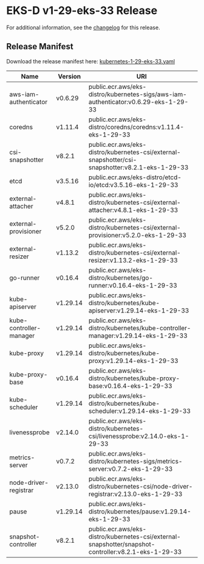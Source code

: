 # EKS-D v1-29-eks-33 Release

For additional information, see the [changelog](CHANGELOG-v1-29-eks-33.md) for this release.

## Release Manifest

Download the release manifest here: [kubernetes-1-29-eks-33.yaml](https://distro.eks.amazonaws.com/kubernetes-1-29/kubernetes-1-29-eks-33.yaml)

| Name | Version | URI |
|------|---------|-----|
| aws-iam-authenticator | v0.6.29 | public.ecr.aws/eks-distro/kubernetes-sigs/aws-iam-authenticator:v0.6.29-eks-1-29-33 |
| coredns | v1.11.4 | public.ecr.aws/eks-distro/coredns/coredns:v1.11.4-eks-1-29-33 |
| csi-snapshotter | v8.2.1 | public.ecr.aws/eks-distro/kubernetes-csi/external-snapshotter/csi-snapshotter:v8.2.1-eks-1-29-33 |
| etcd | v3.5.16 | public.ecr.aws/eks-distro/etcd-io/etcd:v3.5.16-eks-1-29-33 |
| external-attacher | v4.8.1 | public.ecr.aws/eks-distro/kubernetes-csi/external-attacher:v4.8.1-eks-1-29-33 |
| external-provisioner | v5.2.0 | public.ecr.aws/eks-distro/kubernetes-csi/external-provisioner:v5.2.0-eks-1-29-33 |
| external-resizer | v1.13.2 | public.ecr.aws/eks-distro/kubernetes-csi/external-resizer:v1.13.2-eks-1-29-33 |
| go-runner | v0.16.4 | public.ecr.aws/eks-distro/kubernetes/go-runner:v0.16.4-eks-1-29-33 |
| kube-apiserver | v1.29.14 | public.ecr.aws/eks-distro/kubernetes/kube-apiserver:v1.29.14-eks-1-29-33 |
| kube-controller-manager | v1.29.14 | public.ecr.aws/eks-distro/kubernetes/kube-controller-manager:v1.29.14-eks-1-29-33 |
| kube-proxy | v1.29.14 | public.ecr.aws/eks-distro/kubernetes/kube-proxy:v1.29.14-eks-1-29-33 |
| kube-proxy-base | v0.16.4 | public.ecr.aws/eks-distro/kubernetes/kube-proxy-base:v0.16.4-eks-1-29-33 |
| kube-scheduler | v1.29.14 | public.ecr.aws/eks-distro/kubernetes/kube-scheduler:v1.29.14-eks-1-29-33 |
| livenessprobe | v2.14.0 | public.ecr.aws/eks-distro/kubernetes-csi/livenessprobe:v2.14.0-eks-1-29-33 |
| metrics-server | v0.7.2 | public.ecr.aws/eks-distro/kubernetes-sigs/metrics-server:v0.7.2-eks-1-29-33 |
| node-driver-registrar | v2.13.0 | public.ecr.aws/eks-distro/kubernetes-csi/node-driver-registrar:v2.13.0-eks-1-29-33 |
| pause | v1.29.14 | public.ecr.aws/eks-distro/kubernetes/pause:v1.29.14-eks-1-29-33 |
| snapshot-controller | v8.2.1 | public.ecr.aws/eks-distro/kubernetes-csi/external-snapshotter/snapshot-controller:v8.2.1-eks-1-29-33 |
